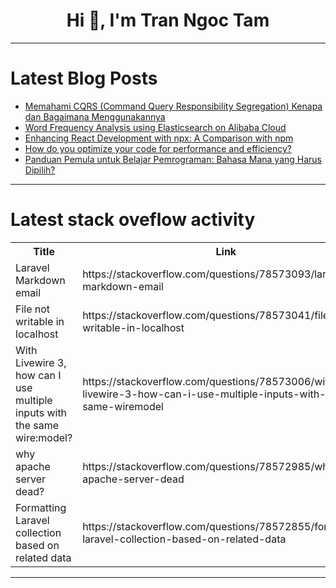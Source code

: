 <h1 align="center">Hi 👋, I'm Tran Ngoc Tam</h1>

---

# Latest Blog Posts 
<!-- BLOG-POST-LIST:START -->
- [Memahami CQRS &lpar;Command Query Responsibility Segregation&rpar; Kenapa dan Bagaimana Menggunakannya](https://dev.to/yogameleniawan/memahami-cqrs-command-query-responsibility-segregation-kenapa-dan-bagaimana-menggunakannya-4hmf)
- [Word Frequency Analysis using Elasticsearch on Alibaba Cloud](https://dev.to/a_lucas/word-frequency-analysis-using-elasticsearch-on-alibaba-cloud-4i6j)
- [Enhancing React Development with npx: A Comparison with npm](https://dev.to/imparth/enhancing-react-development-with-npx-a-comparison-with-npm-17p4)
- [How do you optimize your code for performance and efficiency?](https://dev.to/learn_with_santosh/how-do-you-optimize-your-code-for-performance-and-efficiency-3c0h)
- [Panduan Pemula untuk Belajar Pemrograman: Bahasa Mana yang Harus Dipilih?](https://dev.to/yogameleniawan/panduan-pemula-untuk-belajar-pemrograman-bahasa-mana-yang-harus-dipilih-3a71)
<!-- BLOG-POST-LIST:END -->

---

# Latest stack oveflow activity
<table>
  <tr><th>Title</th><th>Link</th></tr>
  <!-- STACKOVERFLOW:START --><tr><td>Laravel Markdown email</td><td>https://stackoverflow.com/questions/78573093/laravel-markdown-email</td></tr><tr><td>File not writable in localhost</td><td>https://stackoverflow.com/questions/78573041/file-not-writable-in-localhost</td></tr><tr><td>With Livewire 3, how can I use multiple inputs with the same wire:model?</td><td>https://stackoverflow.com/questions/78573006/with-livewire-3-how-can-i-use-multiple-inputs-with-the-same-wiremodel</td></tr><tr><td>why apache server dead?</td><td>https://stackoverflow.com/questions/78572985/why-apache-server-dead</td></tr><tr><td>Formatting Laravel collection based on related data</td><td>https://stackoverflow.com/questions/78572855/formatting-laravel-collection-based-on-related-data</td></tr><!-- STACKOVERFLOW:END -->
</table>

---


